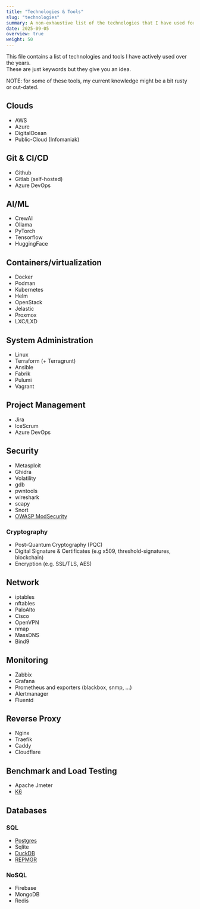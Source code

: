 ```yaml
---
title: "Technologies & Tools"
slug: "technologies"
summary: A non-exhaustive list of the technologies that I have used for a while
date: 2025-09-05
overview: true
weight: 50
---
```


This file contains a list of technologies and tools I have actively used over the years.  
These are just keywords but they give you an idea.  

NOTE: for some of these tools, my current knowledge might be a bit rusty or out-dated.

## Clouds
- AWS
- Azure
- DigitalOcean
- Public-Cloud (Infomaniak)

## Git & CI/CD
- Github
- Gitlab (self-hosted)
- Azure DevOps

## AI/ML
- CrewAI
- Ollama
- PyTorch
- Tensorflow
- HuggingFace

## Containers/virtualization
- Docker
- Podman
- Kubernetes
- Helm
- OpenStack
- Jelastic
- Proxmox
- LXC/LXD

## System Administration
- Linux
- Terraform (+ Terragrunt)
- Ansible
- Fabrik
- Pulumi
- Vagrant

## Project Management
- Jira
- IceScrum
- Azure DevOps

## Security

- Metasploit
- Ghidra
- Volatility
- gdb
- pwntools
- wireshark
- scapy
- Snort
- [OWASP ModSecurity](https://owasp.org/www-project-modsecurity/)

### Cryptography
- Post-Quantum Cryptography (PQC)
- Digital Signature & Certificates (e.g x509, threshold-signatures, blockchain)
- Encryption (e.g. SSL/TLS, AES)

## Network
- iptables
- nftables
- PaloAlto
- Cisco
- OpenVPN
- nmap
- MassDNS
- Bind9

## Monitoring
- Zabbix
- Grafana
- Prometheus and exporters (blackbox, snmp, ...)
- Alertmanager
- Fluentd

## Reverse Proxy
- Nginx
- Traefik
- Caddy
- Cloudflare

## Benchmark and Load Testing
- Apache Jmeter
- [K6](https://k6.io/)

## Databases

### SQL
- [Postgres](https://www.postgresql.org/)
- Sqlite
- [DuckDB](https://duckdb.org/)
- [REPMGR](https://www.repmgr.org/)

### NoSQL
- Firebase
- MongoDB
- Redis